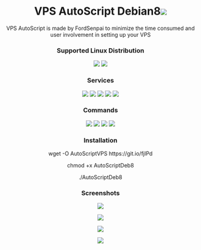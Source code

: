 
<h1 align="center"> VPS AutoScript Debian8<img src="https://img.shields.io/badge/Version-1.2-blue.svg"></h1>

<p align="center">VPS AutoScript is made by FordSenpai to minimize the time consumed and user involvement in setting up your VPS</p>
<h3 align="center">Supported Linux Distribution</h3>
<p align="center">
  <a><img src="https://img.shields.io/badge/Support-Debian%208-red.svg"></a>
  <a><img src="https://img.shields.io/badge/Support-Debian%209-red.svg"></a>
</p>
<h3 align="center">Services</h3>
<p align="center">
  <a><img src="https://img.shields.io/badge/Service-OpenSSH-green.svg"></a>
  <a><img src="https://img.shields.io/badge/Service-Dropbear-green.svg"></a>
  <a><img src="https://img.shields.io/badge/Service-Stunnel-green.svg"></a>
  <a><img src="https://img.shields.io/badge/Service-OpenVPN-green.svg"></a>
  <a><img src="https://img.shields.io/badge/Service-Squid3-green.svg"></a>
 </p>
<h3 align="center">Commands</h3>
<p align="center">
  <a><img src="https://img.shields.io/badge/Commands-menu-yellow.svg"></a>
  <a><img src="https://img.shields.io/badge/Commands-accounts-yellow.svg"></a>
  <a><img src="https://img.shields.io/badge/Commands-options-yellow.svg"></a>
  <a><img src="https://img.shields.io/badge/Commands-server-yellow.svg"></a>
 </p>

<h3 align="center">Installation</h3>

<p align="center">
wget -O AutoScriptVPS https://git.io/fjIPd
  </p>
  <p align="center">
  chmod +x AutoScriptDeb8
  </p>
  <p align="center">
  ./AutoScriptDeb8
</p>

<h3 align="center">Screenshots</h3>
<p align="center">
<img src="https://github.com/Dreyannz/AutoScriptVPS/raw/master/Files/Screenshots/1.JPG">
   </p>
  <p align="center">
  <img src="https://github.com/Dreyannz/AutoScriptVPS/raw/master/Files/Screenshots/2.JPG">
   </p>
  <p align="center">
  <img src="https://github.com/Dreyannz/AutoScriptVPS/raw/master/Files/Screenshots/3.JPG">
  </p>
  <p align="center">
  <img src="https://github.com/Dreyannz/AutoScriptVPS/raw/master/Files/Screenshots/4.JPG">
   </p>
